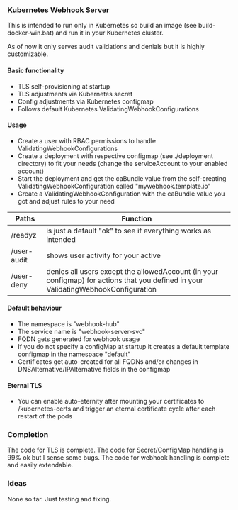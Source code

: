 ### Kubernetes Webhook Server

This is intended to run only in Kubernetes so build an image (see build-docker-win.bat) and run it in your Kubernetes cluster.

As of now it only serves audit validations and denials but it is highly customizable.

#### Basic functionality

- TLS self-provisioning at startup
- TLS adjustments via Kubernetes secret
- Config adjustments via Kubernetes configmap
- Follows default Kubernetes ValidatingWebhookConfigurations

#### Usage

- Create a user with RBAC permissions to handle ValidatingWebhookConfigurations
- Create a deployment with respective configmap (see ./deployment directory) to fit your needs (change the serviceAccount to your enabled account)
- Start the deployment and get the caBundle value from the self-creating ValidatingWebhookConfiguration called "mywebhook.template.io"
- Create a ValidatingWebhookConfiguration with the caBundle value you got and adjust rules to your need

| Paths | Function |
|---|---|
| /readyz | is just a default "ok" to see if everything works as intended |
| /user-audit| shows user activity for your active |
| /user-deny | denies all users except the allowedAccount (in your configmap) for actions that you defined in your ValidatingWebhookConfiguration |


#### Default behaviour

- The namespace is "webhook-hub"
- The service name is "webhook-server-svc"
- FQDN gets generated for webhook usage
- If you do not specify a configMap at startup it creates a default template configmap in the namespace "default"
- Certificates get auto-created for all FQDNs and/or changes in DNSAlternative/IPAlternative fields in the configmap

#### Eternal TLS

- You can enable auto-eternity after mounting your certificates to /kubernetes-certs and trigger an eternal certificate cycle after each restart of the pods

### Completion

The code for TLS is complete.
The code for Secret/ConfigMap handling is 99% ok but I sense some bugs.
The code for webhook handling is complete and easily extendable.

### Ideas

None so far. Just testing and fixing.

